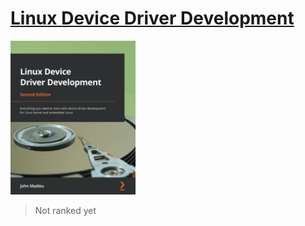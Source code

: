 # [Linux Device Driver Development](https://www.amazon.com/Linux-Device-Driver-Development-development/dp/1803240067/ref=sr_1_3?keywords=9781803240060&qid=1660591215&sr=8-3)
<img alt="Linux Device Driver Development" src="../covers/9781803240060.jpg" width="200"/>

> Not ranked yet
